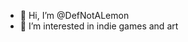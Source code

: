 - 👋 Hi, I’m @DefNotALemon
- 👀 I’m interested in indie games and art

<!---
DefNotALemon/DefNotALemon is a ✨ special ✨ repository because its `README.md` (this file) appears on your GitHub profile.
You can click the Preview link to take a look at your changes.
--->
